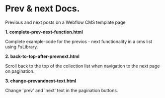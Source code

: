 # Prev & next Docs.

Previous and next posts on a Webflow CMS template page

**1. complete-prev-next-function.html**

Complete example-code for the previos - next functionality in a cms list using FsLibrary.

**2. back-to-top-after-prevnext.html**

Scroll back to the top of the collection list when navigation to the next page on pagination.

**3. change-prevandnext-text.html**

Change 'prev' and 'next' text in the pagination buttons.
